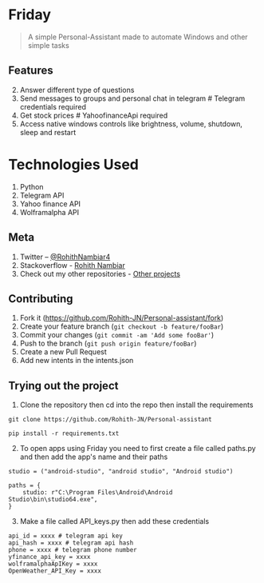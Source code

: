 # Friday
> A simple Personal-Assistant made to automate Windows and other simple tasks

## Features

2. Answer different type of questions
3. Send messages to groups and personal chat in telegram # Telegram credentials required
4. Get stock prices # YahoofinanceApi required
5. Access native windows controls like brightness, volume, shutdown, sleep and restart

# Technologies Used

1. Python
2. Telegram API
4. Yahoo finance API
5. Wolframalpha API

## Meta

1. Twitter – [@RohithNambiar4](https://twitter.com/dbader_org)<br>
2. Stackoverflow - [Rohith Nambiar](https://stackoverflow.com/users/15747757/rohith-nambiar)
3. Check out my other repositories - [Other projects](https://github.com/Rohith-JN)

## Contributing

1. Fork it (<https://github.com/Rohith-JN/Personal-assistant/fork>)
2. Create your feature branch (`git checkout -b feature/fooBar`)
3. Commit your changes (`git commit -am 'Add some fooBar'`)
4. Push to the branch (`git push origin feature/fooBar`)
5. Create a new Pull Request
6. Add new intents in the intents.json

<!-- Markdown link & img dfn's -->
[Stackoverflow]: https://stackoverflow.com/users/15747757/rohith-nambiar

## Trying out the project

1. Clone the repository then cd into the repo then install the requirements

```
git clone https://github.com/Rohith-JN/Personal-assistant

pip install -r requirements.txt
```

2. To open apps using Friday you need to first create a file called paths.py and then add the app's name and their paths 

```
studio = ("android-studio", "android studio", "Android studio")

paths = {
    studio: r"C:\Program Files\Android\Android Studio\bin\studio64.exe",
}
```

3. Make a file called API_keys.py then add these credentials

```
api_id = xxxx # telegram api key
api_hash = xxxx # telegram api hash
phone = xxxx # telegram phone number
yfinance_api_key = xxxx
wolframalphaApIKey = xxxx
OpenWeather_API_Key = xxxx
```
